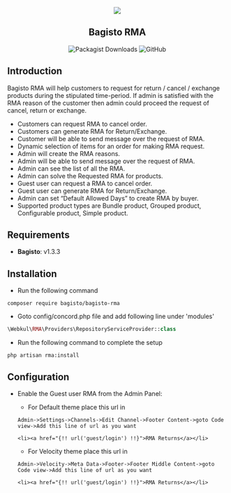 <p align="center">
    <img src="https://bagisto.com/wp-content/themes/bagisto/images/logo.png" />
    <h2 align="center">Bagisto RMA</h2>
</p>

<p align="center">
    <img alt="Packagist Downloads" src="https://img.shields.io/packagist/dt/bagisto/bagisto-rma"> <img alt="GitHub" src="https://img.shields.io/github/license/bagisto/bagisto-rma">
</p>

## Introduction

Bagisto RMA will help customers to request for return / cancel / exchange products during the stipulated time-period. If admin is satisfied with the RMA reason of the customer then admin could proceed the request of cancel, return or exchange.

- Customers can request RMA to cancel order.
- Customers can generate RMA for Return/Exchange.
- Customer will be able to send message over the request of RMA.
- Dynamic selection of items for an order for making RMA request.
- Admin will create the RMA reasons.
- Admin will be able to send message over the request of RMA.
- Admin can see the list of all the RMA.
- Admin can solve the Requested RMA for products.
- Guest user can request a RMA to cancel order.
- Guest user can generate RMA for Return/Exchange.
- Admin can set “Default Allowed Days” to create RMA by buyer.
- Supported product types are Bundle product, Grouped product, Configurable product, Simple product.


## Requirements

- **Bagisto**: v1.3.3

## Installation
- Run the following command
```
composer require bagisto/bagisto-rma
```

- Goto config/concord.php file and add following line under 'modules'
```php
\Webkul\RMA\Providers\RepositoryServiceProvider::class
```

- Run the following command to complete the setup
```
php artisan rma:install
```

## Configuration
- Enable the Guest user RMA from the Admin Panel:

    - For Default theme place this url in 

    ```
    Admin->Settings->Channels->Edit Channel->Footer Content->goto Code view->Add this line of url as you want
    ```

    ```
    <li><a href="{!! url('guest/login') !!}">RMA Returns</a></li>
    ```

    - For Velocity theme place this url in 

    ```
    Admin->Velocity->Meta Data->Footer->Footer Middle Content->goto Code view->Add this line of url as you want
    ```

    ```
    <li><a href="{!! url('guest/login') !!}">RMA Returns</a></li>
    ```
